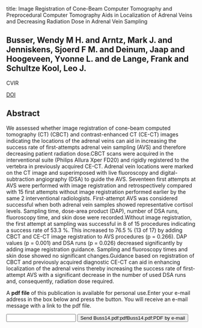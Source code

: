 title: Image Registration of Cone-Beam Computer Tomography and Preprocedural Computer Tomography Aids in Localization of Adrenal Veins and Decreasing Radiation Dose in Adrenal Vein Sampling

## Busser, Wendy M H. and Arntz, Mark J. and Jenniskens, Sjoerd F M. and Deinum, Jaap and Hoogeveen, Yvonne L. and de Lange, Frank and Schultze Kool, Leo J.
CVIR

<a href="https://doi.org/10.1007/s00270-014-0969-z">DOI</a>

## Abstract
We assessed whether image registration of cone-beam computed tomography (CT) (CBCT) and contrast-enhanced CT (CE-CT) images indicating the locations of the adrenal veins can aid in increasing the success rate of first-attempts adrenal vein sampling (AVS) and therefore decreasing patient radiation dose.CBCT scans were acquired in the interventional suite (Philips Allura Xper FD20) and rigidly registered to the vertebra in previously acquired CE-CT. Adrenal vein locations were marked on the CT image and superimposed with live fluoroscopy and digital-subtraction angiography (DSA) to guide the AVS. Seventeen first attempts at AVS were performed with image registration and retrospectively compared with 15 first attempts without image registration performed earlier by the same 2 interventional radiologists. First-attempt AVS was considered successful when both adrenal vein samples showed representative cortisol levels. Sampling time, dose-area product (DAP), number of DSA runs, fluoroscopy time, and skin dose were recorded.Without image registration, the first attempt at sampling was successful in 8 of 15 procedures indicating a success rate of 53.3 %. This increased to 76.5 % (13 of 17) by adding CBCT and CE-CT image registration to AVS procedures (p = 0.266). DAP values (p = 0.001) and DSA runs (p = 0.026) decreased significantly by adding image registration guidance. Sampling and fluoroscopy times and skin dose showed no significant changes.Guidance based on registration of CBCT and previously acquired diagnostic CE-CT can aid in enhancing localization of the adrenal veins thereby increasing the success rate of first-attempt AVS with a significant decrease in the number of used DSA runs and, consequently, radiation dose required.

A <b>pdf file</b> of this publication is available for personal use.Enter your e-mail address in the box below and press the button. You will receive an e-mail message with a link to the pdf file.
<form action="sender.php">  <input type="text" name="email">  <input type="submit" value="Send Buss14.pdf:pdfBuss14.pdf:PDF by e-mail"></form>